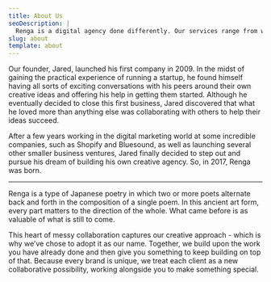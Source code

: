 ```yaml
---
title: About Us
seoDescription: |
  Renga is a digital agency done differently. Our services range from web development, e-commerce, digital marketing/advertising and creative direction; however, our bread and butter is our branding strategy and development. We work with small to medium sized business to help them solve branding and marketing challenges.
slug: about
template: about
---
```


Our founder, Jared, launched his first company in 2009. In the midst of gaining the practical experience of running a startup, he found himself having all sorts of exciting conversations with his peers around their own creative ideas and offering his help in getting them started. Although he eventually decided to close this first business, Jared discovered that what he loved more than anything else was collaborating with others to help their ideas succeed.

After a few years working in the digital marketing world at some incredible companies, such as Shopify and Bluesound, as well as launching several other smaller business ventures, Jared finally decided to step out and pursue his dream of building his own creative agency. So, in 2017, Renga was born.

---

Renga is a type of Japanese poetry in which two or more poets alternate back and forth in the composition of a single poem. In this ancient art form, every part matters to the direction of the whole. What came before is as valuable of what is still to come.  

This heart of messy collaboration captures our creative approach - which is why we’ve chose to adopt it as our name. Together, we build upon the work you have already done and then give you something to keep building on top of that. Because every brand is unique, we treat each client as a new collaborative possibility, working alongside you to make something special.
